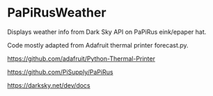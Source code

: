 # PaPiRusWeather

Displays weather info from Dark Sky API on PaPiRus eink/epaper hat.

Code mostly adapted from Adafruit thermal printer forecast.py. 

https://github.com/adafruit/Python-Thermal-Printer

https://github.com/PiSupply/PaPiRus

https://darksky.net/dev/docs

